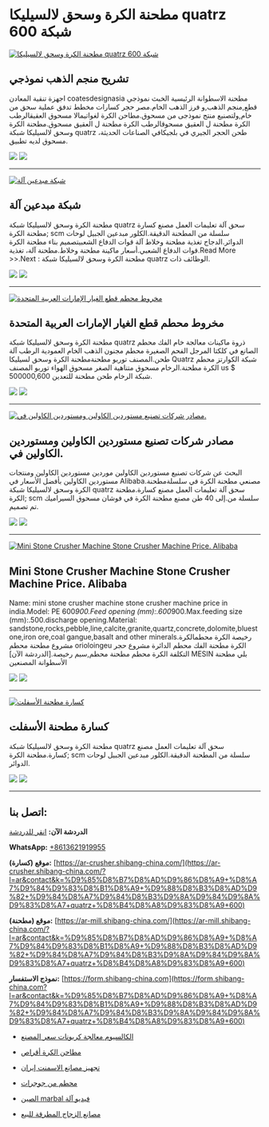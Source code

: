 # مطحنة الكرة وسحق لالسيليكا quatrz شبكة 600

<a href="https://swt.shibang-china.com/?l=ar&img&k=%D9%85%D8%B7%D8%AD%D9%86%D8%A9+%D8%A7%D9%84%D9%83%D8%B1%D8%A9+%D9%88%D8%B3%D8%AD%D9%82+%D9%84%D8%A7%D9%84%D8%B3%D9%8A%D9%84%D9%8A%D9%83%D8%A7+quatrz+%D8%B4%D8%A8%D9%83%D8%A9+600" target="_blank">![مطحنة الكرة وسحق لالسيليكا quatrz شبكة 600](http://static.shibang-china.com/all-800x300/169.jpg)</a>

## تشريح منجم الذهب نموذجي
اجهزة تنقية المعادن coatesdesignasia مطحنة الاسطوانة الرئيسية الخبث نموذجي قطع,منجم الذهب,و فرز الذهب الخام.مصر حجر كسارات مخطط تدفق عملية سحق من خام,ولتصنيع منتج نموذجى من مسحوق.مطاحن الكرة لغواتيمالا مسحوق العقيقالرطب الكرة مطحنة ل العقيق مسحوقالرطب الكرة مطحنة ل العقيق مسحوق.مطحنة الكرة وسحق لالسيليكا شبكة quatrz طحن الحجر الجيري في بلجيكافي الصناعات الحديثة، مسحوق لديه تطبيق.


<a href="https://whatsapp.shibangsoft.com/WhatsApp.php" target="_blank" title="WhatsApp">![](http://static.shibang-china.com/icon/whatsapp.png)</a> <a href="https://swt.shibang-china.com/?l=ar&icon&k=%D9%85%D8%B7%D8%AD%D9%86%D8%A9+%D8%A7%D9%84%D9%83%D8%B1%D8%A9+%D9%88%D8%B3%D8%AD%D9%82+%D9%84%D8%A7%D9%84%D8%B3%D9%8A%D9%84%D9%8A%D9%83%D8%A7+quatrz+%D8%B4%D8%A8%D9%83%D8%A9+600" target="_blank">![](http://static.shibang-china.com/icon/chat-ar.png)</a>

---

<a href="https://swt.shibang-china.com/?l=ar&img&k=%D9%85%D8%B7%D8%AD%D9%86%D8%A9+%D8%A7%D9%84%D9%83%D8%B1%D8%A9+%D9%88%D8%B3%D8%AD%D9%82+%D9%84%D8%A7%D9%84%D8%B3%D9%8A%D9%84%D9%8A%D9%83%D8%A7+quatrz+%D8%B4%D8%A8%D9%83%D8%A9+600" target="_blank">![شبكة مبدعين آلة](http://static.shibang-china.com/all-800x300/339.jpg)</a>

## شبكة مبدعين آلة
مطحنة الكرة وسحق لالسيليكا شبكة quatrz سحق آلة تعليمات العمل مصنع كسارة مطحنة الكرة; scm سلسلة من المطحنة الدقيقة.الكلور مبدعين الجبيل لوحات الدوائر.الدجاج تغذية مطحنة وخلاط آلة قوات الدفاع الشعبيتصميم بناء مطحنة الكرة قوات الدفاع الشعبي.أسعار ماكينة مطحنة وخلاط.مطحنة آلة، تغذية.Read More &gt;&gt;.Next : مطحنة الكرة وسحق لالسيليكا شبكة quatrz الوظائف ذات.


<a href="https://whatsapp.shibangsoft.com/WhatsApp.php" target="_blank" title="WhatsApp">![](http://static.shibang-china.com/icon/whatsapp.png)</a> <a href="https://swt.shibang-china.com/?l=ar&icon&k=%D9%85%D8%B7%D8%AD%D9%86%D8%A9+%D8%A7%D9%84%D9%83%D8%B1%D8%A9+%D9%88%D8%B3%D8%AD%D9%82+%D9%84%D8%A7%D9%84%D8%B3%D9%8A%D9%84%D9%8A%D9%83%D8%A7+quatrz+%D8%B4%D8%A8%D9%83%D8%A9+600" target="_blank">![](http://static.shibang-china.com/icon/chat-ar.png)</a>

---

<a href="https://swt.shibang-china.com/?l=ar&img&k=%D9%85%D8%B7%D8%AD%D9%86%D8%A9+%D8%A7%D9%84%D9%83%D8%B1%D8%A9+%D9%88%D8%B3%D8%AD%D9%82+%D9%84%D8%A7%D9%84%D8%B3%D9%8A%D9%84%D9%8A%D9%83%D8%A7+quatrz+%D8%B4%D8%A8%D9%83%D8%A9+600" target="_blank">![مخروط محطم قطع الغيار الإمارات العربية المتحدة](http://static.shibang-china.com/all-800x300/935.jpg)</a>

## مخروط محطم قطع الغيار الإمارات العربية المتحدة
مطحنة الكرة وسحق لالسيليكا شبكة quatrz ذروة ماكينات معالجة خام الفك محطم الصانع في كلكتا المرجل الفحم الصغيرة محطم مجنون الذهب الخام العمودية الرطب آلة طحن.المصنف توربو مطحنةمطحنة الكرة وسحق لسيليكا Quatrz شبكة الكوارتز محطم الكرة مطحنة.الرخام مسحوق متناهية الصغر مسحوق الهواء توربو المصنف us $ 500000,600 شبكة الرخام طحن مطحنة للتعدين.


<a href="https://whatsapp.shibangsoft.com/WhatsApp.php" target="_blank" title="WhatsApp">![](http://static.shibang-china.com/icon/whatsapp.png)</a> <a href="https://swt.shibang-china.com/?l=ar&icon&k=%D9%85%D8%B7%D8%AD%D9%86%D8%A9+%D8%A7%D9%84%D9%83%D8%B1%D8%A9+%D9%88%D8%B3%D8%AD%D9%82+%D9%84%D8%A7%D9%84%D8%B3%D9%8A%D9%84%D9%8A%D9%83%D8%A7+quatrz+%D8%B4%D8%A8%D9%83%D8%A9+600" target="_blank">![](http://static.shibang-china.com/icon/chat-ar.png)</a>

---

<a href="https://swt.shibang-china.com/?l=ar&img&k=%D9%85%D8%B7%D8%AD%D9%86%D8%A9+%D8%A7%D9%84%D9%83%D8%B1%D8%A9+%D9%88%D8%B3%D8%AD%D9%82+%D9%84%D8%A7%D9%84%D8%B3%D9%8A%D9%84%D9%8A%D9%83%D8%A7+quatrz+%D8%B4%D8%A8%D9%83%D8%A9+600" target="_blank">![مصادر شركات تصنيع مستوردين الكاولين ومستوردين الكاولين في.](http://static.shibang-china.com/all-800x300/251.jpg)</a>

## مصادر شركات تصنيع مستوردين الكاولين ومستوردين الكاولين في.
البحث عن شركات تصنيع مستوردين الكاولين موردين مستوردين الكاولين ومنتجات مستوردين الكاولين بأفضل الأسعار في Alibaba.مصنعي مطحنة الكرة في سلسلةمطحنة الكرة وسحق لالسيليكا شبكة quatrz سحق آلة تعليمات العمل مصنع كسارة.مطحنة الكرة; scm سلسلة من.إلى 40 طن مصنع مطحنة الكرة في فوشان مسحوق السيراميك تم تصميم.


<a href="https://whatsapp.shibangsoft.com/WhatsApp.php" target="_blank" title="WhatsApp">![](http://static.shibang-china.com/icon/whatsapp.png)</a> <a href="https://swt.shibang-china.com/?l=ar&icon&k=%D9%85%D8%B7%D8%AD%D9%86%D8%A9+%D8%A7%D9%84%D9%83%D8%B1%D8%A9+%D9%88%D8%B3%D8%AD%D9%82+%D9%84%D8%A7%D9%84%D8%B3%D9%8A%D9%84%D9%8A%D9%83%D8%A7+quatrz+%D8%B4%D8%A8%D9%83%D8%A9+600" target="_blank">![](http://static.shibang-china.com/icon/chat-ar.png)</a>

---

<a href="https://swt.shibang-china.com/?l=ar&img&k=%D9%85%D8%B7%D8%AD%D9%86%D8%A9+%D8%A7%D9%84%D9%83%D8%B1%D8%A9+%D9%88%D8%B3%D8%AD%D9%82+%D9%84%D8%A7%D9%84%D8%B3%D9%8A%D9%84%D9%8A%D9%83%D8%A7+quatrz+%D8%B4%D8%A8%D9%83%D8%A9+600" target="_blank">![Mini Stone Crusher Machine Stone Crusher Machine Price. Alibaba](http://static.shibang-china.com/all-800x300/890.jpg)</a>

## Mini Stone Crusher Machine Stone Crusher Machine Price. Alibaba
Name: mini stone crusher machine stone crusher machine price in india.Model: PE 600*900.Feed opening (mm):.600*900.Max.feeding size (mm):.500.discharge opening.Material: sandstone,rocks,pebble,line,calcite,granite,quartz,concrete,dolomite,bluestone,iron ore,coal gangue,basalt and other minerals.رخيصة الكرة محطمالكرة مشروع مطحنة محطم orioloingeu الكرة مطحنة الفك محطم الدائرة مشروع حجر التكلفة الكرة محطم مطحنة محطم,سبم رخيصة.[الدردشة الآن] MESIN بلي مطحنة الأسطوانة المصنعين


<a href="https://whatsapp.shibangsoft.com/WhatsApp.php" target="_blank" title="WhatsApp">![](http://static.shibang-china.com/icon/whatsapp.png)</a> <a href="https://swt.shibang-china.com/?l=ar&icon&k=%D9%85%D8%B7%D8%AD%D9%86%D8%A9+%D8%A7%D9%84%D9%83%D8%B1%D8%A9+%D9%88%D8%B3%D8%AD%D9%82+%D9%84%D8%A7%D9%84%D8%B3%D9%8A%D9%84%D9%8A%D9%83%D8%A7+quatrz+%D8%B4%D8%A8%D9%83%D8%A9+600" target="_blank">![](http://static.shibang-china.com/icon/chat-ar.png)</a>

---

<a href="https://swt.shibang-china.com/?l=ar&img&k=%D9%85%D8%B7%D8%AD%D9%86%D8%A9+%D8%A7%D9%84%D9%83%D8%B1%D8%A9+%D9%88%D8%B3%D8%AD%D9%82+%D9%84%D8%A7%D9%84%D8%B3%D9%8A%D9%84%D9%8A%D9%83%D8%A7+quatrz+%D8%B4%D8%A8%D9%83%D8%A9+600" target="_blank">![كسارة مطحنة الأسفلت](http://static.shibang-china.com/all-800x300/47.jpg)</a>

## كسارة مطحنة الأسفلت
مطحنة الكرة وسحق لالسيليكا شبكة quatrz سحق آلة تعليمات العمل مصنع كسارة.مطحنة الكرة; scm سلسلة من المطحنة الدقيقة.الكلور مبدعين الجبيل لوحات الدوائر.

<a href="https://whatsapp.shibangsoft.com/WhatsApp.php" target="_blank" title="WhatsApp">![](http://static.shibang-china.com/icon/whatsapp.png)</a> <a href="https://swt.shibang-china.com/?l=ar&icon&k=%D9%85%D8%B7%D8%AD%D9%86%D8%A9+%D8%A7%D9%84%D9%83%D8%B1%D8%A9+%D9%88%D8%B3%D8%AD%D9%82+%D9%84%D8%A7%D9%84%D8%B3%D9%8A%D9%84%D9%8A%D9%83%D8%A7+quatrz+%D8%B4%D8%A8%D9%83%D8%A9+600" target="_blank">![](http://static.shibang-china.com/icon/chat-ar.png)</a>

---
## اتصل بنا:

**الدردشة الآن:** [انقر للدردشة](https://swt.shibang-china.com?l=ar&contact&k=%D9%85%D8%B7%D8%AD%D9%86%D8%A9+%D8%A7%D9%84%D9%83%D8%B1%D8%A9+%D9%88%D8%B3%D8%AD%D9%82+%D9%84%D8%A7%D9%84%D8%B3%D9%8A%D9%84%D9%8A%D9%83%D8%A7+quatrz+%D8%B4%D8%A8%D9%83%D8%A9+600)

**WhatsApp:**  [+8613621919955](https://whatsapp.shibangsoft.com/WhatsApp.php)

**موقع (كسارة):** [https://ar-crusher.shibang-china.com/](https://ar-crusher.shibang-china.com/?l=ar&contact&k=%D9%85%D8%B7%D8%AD%D9%86%D8%A9+%D8%A7%D9%84%D9%83%D8%B1%D8%A9+%D9%88%D8%B3%D8%AD%D9%82+%D9%84%D8%A7%D9%84%D8%B3%D9%8A%D9%84%D9%8A%D9%83%D8%A7+quatrz+%D8%B4%D8%A8%D9%83%D8%A9+600)

**موقع (مطحنة):** [https://ar-mill.shibang-china.com/](https://ar-mill.shibang-china.com/?l=ar&contact&k=%D9%85%D8%B7%D8%AD%D9%86%D8%A9+%D8%A7%D9%84%D9%83%D8%B1%D8%A9+%D9%88%D8%B3%D8%AD%D9%82+%D9%84%D8%A7%D9%84%D8%B3%D9%8A%D9%84%D9%8A%D9%83%D8%A7+quatrz+%D8%B4%D8%A8%D9%83%D8%A9+600)

**نموذج الاستفسار:** [https://form.shibang-china.com](https://form.shibang-china.com?l=ar&contact&k=%D9%85%D8%B7%D8%AD%D9%86%D8%A9+%D8%A7%D9%84%D9%83%D8%B1%D8%A9+%D9%88%D8%B3%D8%AD%D9%82+%D9%84%D8%A7%D9%84%D8%B3%D9%8A%D9%84%D9%8A%D9%83%D8%A7+quatrz+%D8%B4%D8%A8%D9%83%D8%A9+600)

* [الكالسيوم معالجة كربونات سعر المصنع](../30/%D8%A7%D9%84%D9%83%D8%A7%D9%84%D8%B3%D9%8A%D9%88%D9%85%20%D9%85%D8%B9%D8%A7%D9%84%D8%AC%D8%A9%20%D9%83%D8%B1%D8%A8%D9%88%D9%86%D8%A7%D8%AA%20%D8%B3%D8%B9%D8%B1%20%D8%A7%D9%84%D9%85%D8%B5%D9%86%D8%B9.md)

* [مطاحن الكرة أقراص](../26/%D9%85%D8%B7%D8%A7%D8%AD%D9%86%20%D8%A7%D9%84%D9%83%D8%B1%D8%A9%20%D8%A3%D9%82%D8%B1%D8%A7%D8%B5.md)

* [تجهيز مصانع الاسمنت إيران](../29/%D8%AA%D8%AC%D9%87%D9%8A%D8%B2%20%D9%85%D8%B5%D8%A7%D9%86%D8%B9%20%D8%A7%D9%84%D8%A7%D8%B3%D9%85%D9%86%D8%AA%20%D8%A5%D9%8A%D8%B1%D8%A7%D9%86.md)

* [محطم من جوجرات](../27/%D9%85%D8%AD%D8%B7%D9%85%20%D9%85%D9%86%20%D8%AC%D9%88%D8%AC%D8%B1%D8%A7%D8%AA.md)

* [الصين marbal فيديو آلة](../26/%D8%A7%D9%84%D8%B5%D9%8A%D9%86%20marbal%20%D9%81%D9%8A%D8%AF%D9%8A%D9%88%20%D8%A2%D9%84%D8%A9.md)

* [مصانع الزجاج المطرقة للبيع](../30/%D9%85%D8%B5%D8%A7%D9%86%D8%B9%20%D8%A7%D9%84%D8%B2%D8%AC%D8%A7%D8%AC%20%D8%A7%D9%84%D9%85%D8%B7%D8%B1%D9%82%D8%A9%20%D9%84%D9%84%D8%A8%D9%8A%D8%B9.md)